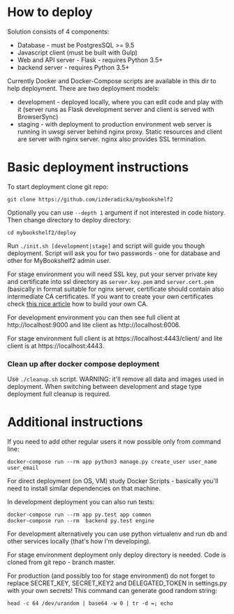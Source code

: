 How to deploy
=============

Solution consists of 4 components:
- Database - must be PostgresSQL >= 9.5
- Javascript client (must be built with Gulp)
- Web and API server -  Flask - requires Python 3.5+
- backend server - requires Python 3.5+

Currently Docker and Docker-Compose scripts are available in this dir to help deployment.
There are two deployment models:
- development - deployed locally, where you can edit code and play with it (server runs as Flask development server and client is served with BrowserSync)
- staging - with deployment to production environment web server is running in uwsgi server behind nginx proxy. Static resources and client are server with nginx server. nginx also provides SSL termination.

Basic deployment instructions
=============================

To start deployment clone git repo:
```shell
git clone https://github.com/izderadicka/mybookshelf2
```
Optionally you can use `--depth 1` argument if not interested in code history.
Then change directory to deploy directory:
```
cd mybookshelf2/deploy
```
Run `./init.sh [development|stage]` and script will guide you though deployment. Script will ask you for two passwords - one for database and other for MyBookshelf2 admin user.

For stage environment you will need SSL key, put your server private key and certificate into ssl directory as `server.key.pem` and `server.cert.pem` (basically in format suitable for nginx server, certificate should contain also intermediate CA certificates. If you want to create your own certificates check [this nice article](https://jamielinux.com/docs/openssl-certificate-authority/index.html) how to build your own CA.

For development environment you can then see full client at http://localhost:9000 and lite client as http://localhost:6006.

For stage environment full client is at https://localhost:4443/client/ and lite client is at https://localhost:4443.

### Clean up after docker compose deployment

Use `./cleanup.sh` script.  WARNING: it'll remove all data and images used in deployment. When switching between development and stage type deployment full cleanup is required.


Additional instructions
======================

If you need to  add other regular users it now possible only from command line:
```shell
docker-compose run --rm app python3 manage.py create_user user_name user_email
```

For direct deployment (on OS, VM) study Docker Scripts - basically you'll need to install similar dependencies on that machine.


In development deployment you can also run tests:
```
docker-compose run --rm app py.test app common
docker-compose run --rm  backend py.test engine
```
 
 For development alternatively  you can use python virtualenv and run db and other services locally (that's how I'm developing).

 For stage environment deployment only deploy directory is needed.  Code is cloned from git repo - branch master.
 
 For production (and possibly too for stage environment) do not forget to replace SECRET_KEY, SECRET_KEY2 and DELEGATED_TOKEN
 in settings.py with your own secrets!
 This command can generate good random string:
 ```
 head -c 64 /dev/urandom | base64 -w 0 | tr -d =; echo
 ```